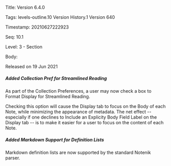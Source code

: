 Title:  Version 6.4.0

Tags:   levels-outline.10 Version History.1 Version 640

Timestamp: 20210627222923

Seq:    10.1

Level:  3 - Section

Body: 

Released on 19 Jun 2021
 
##### Added Collection Pref for Streamlined Reading

As part of the Collection Preferences, a user may now check a box to Format Display for Streamlined Reading.

Checking this option will cause the Display tab to focus on the Body of each Note, while minimizing the appearance of metadata. The net effect -- especially if one declines to Include an Explicity Body Field Label on the Display tab -- is to make it easier for a user to focus on the content of each Note.
 
##### Added Markdown Support for Definition Lists

Markdown definition lists are now supported by the standard Notenik parser.
